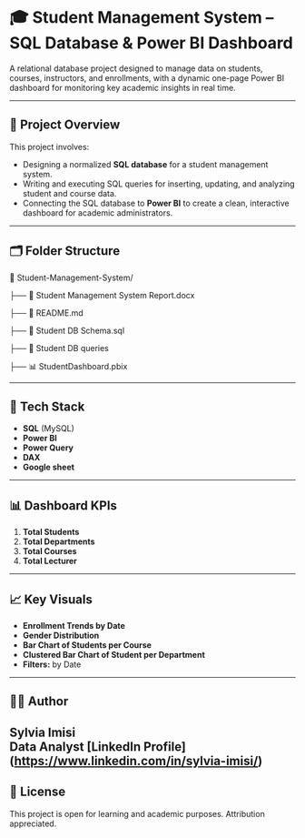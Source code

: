 # 🎓 Student Management System – SQL Database & Power BI Dashboard

A relational database project designed to manage data on students, courses, instructors, and enrollments, with a dynamic one-page Power BI dashboard for monitoring key academic insights in real time.

---

## 📌 Project Overview

This project involves:

- Designing a normalized **SQL database** for a student management system.  
- Writing and executing SQL queries for inserting, updating, and analyzing student and course data.  
- Connecting the SQL database to **Power BI** to create a clean, interactive dashboard for academic administrators.

---

## 🗂️ Folder Structure

📁 Student-Management-System/

├── 📄 Student Management System Report.docx

├── 📄 README.md

├── 📄 Student DB Schema.sql

├── 📄 Student DB queries

├── 📊 StudentDashboard.pbix

---

## 🧰 Tech Stack

- **SQL** (MySQL)  
- **Power BI**  
- **Power Query**  
- **DAX**  
- **Google sheet**

---

## 📊 Dashboard KPIs

1. **Total Students**  
2. **Total Departments**  
3. **Total Courses**  
4. **Total Lecturer**

---

## 📈 Key Visuals

- **Enrollment Trends by Date**  
- **Gender Distribution**   
- **Bar Chart of Students per Course**  
- **Clustered Bar Chart of Student per Department**  
- **Filters:** by  Date

---

## 👩‍💻 Author

**Sylvia Imisi**  
Data Analyst 
[LinkedIn Profile] (https://www.linkedin.com/in/sylvia-imisi/) 
---

## 📄 License

This project is open for learning and academic purposes. Attribution appreciated.  
